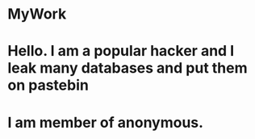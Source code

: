 # MyWork
# Hello. I am a popular hacker and I leak many databases and put them on pastebin
# I am member of anonymous. 
